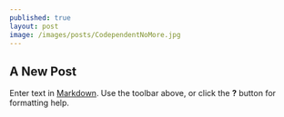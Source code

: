 ```yaml
---
published: true
layout: post
image: /images/posts/CodependentNoMore.jpg
---
```

## A New Post

Enter text in [Markdown](http://daringfireball.net/projects/markdown/). Use the toolbar above, or click the **?** button for formatting help.
